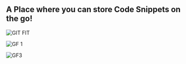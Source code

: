 ## A Place where you can store Code Snippets on the go!
![GIT FIT](https://github.com/user-attachments/assets/15fb1c34-3f95-41bc-9f85-601e5eb8d7c8)

![GF 1](https://github.com/user-attachments/assets/5cdba30b-2f9a-4873-a586-c8bee6c9975f)

![GF3](https://github.com/user-attachments/assets/1a48a694-7beb-4480-90ae-61abbf197e93)

